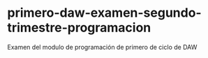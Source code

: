 # primero-daw-examen-segundo-trimestre-programacion
Examen del modulo de programación de primero de ciclo de DAW
